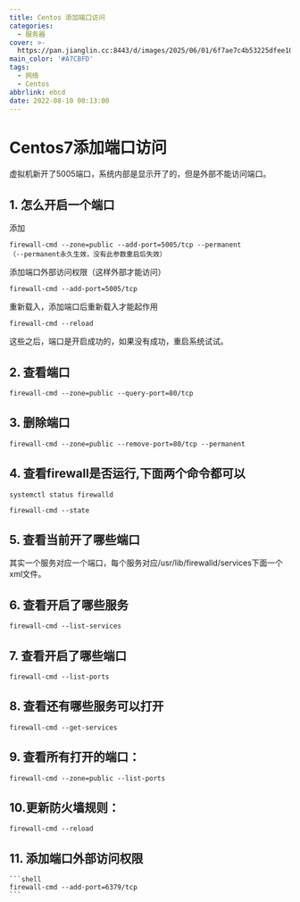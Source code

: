 ```yaml
---
title: Centos 添加端口访问
categories:
  - 服务器
cover: >-
  https://pan.jianglin.cc:8443/d/images/2025/06/01/6f7ae7c4b53225dfee1074d59160671e.png
main_color: '#A7CBFD'
tags:
  - 网络
  - Centos
abbrlink: ebcd
date: 2022-08-10 00:13:00
---
```


# Centos7添加端口访问

虚拟机新开了5005端口，系统内部是显示开了的，但是外部不能访问端口。

## 1. 怎么开启一个端口

   添加

   ```shell
   firewall-cmd --zone=public --add-port=5005/tcp --permanent
   （--permanent永久生效，没有此参数重启后失效）
   ```

   添加端口外部访问权限（这样外部才能访问）

   ```shell
   firewall-cmd --add-port=5005/tcp
   ```

   重新载入，添加端口后重新载入才能起作用

   ```shell
   firewall-cmd --reload
   ```

   这些之后，端口是开启成功的，如果没有成功，重启系统试试。

## 2. 查看端口

   ```shell
   firewall-cmd --zone=public --query-port=80/tcp
   ```

   

## 3. 删除端口

   ```shell
   firewall-cmd --zone=public --remove-port=80/tcp --permanent
   ```

   

## 4. 查看firewall是否运行,下面两个命令都可以

   ```shell
   systemctl status firewalld
   
   firewall-cmd --state
   ```

   

## 5. 查看当前开了哪些端口

   其实一个服务对应一个端口，每个服务对应/usr/lib/firewalld/services下面一个xml文件。

## 6. 查看开启了哪些服务

   ```shell
   firewall-cmd --list-services
   ```

## 7. 查看开启了哪些端口

   ```shell
   firewall-cmd --list-ports
   ```

## 8. 查看还有哪些服务可以打开

   ```shell
   firewall-cmd --get-services
   ```

## 9. 查看所有打开的端口：

   ```shell
   firewall-cmd --zone=public --list-ports
   ```

## 10.更新防火墙规则：

   ```shell
   firewall-cmd --reload
   ```

## 11. 添加端口外部访问权限

    ```shell
    firewall-cmd --add-port=6379/tcp
    ```


​    
